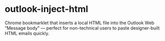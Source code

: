 # outlook-inject-html
Chrome bookmarklet that inserts a local HTML file into the Outlook Web “Message body” — perfect for non-technical users to paste designer-built HTML emails quickly.
